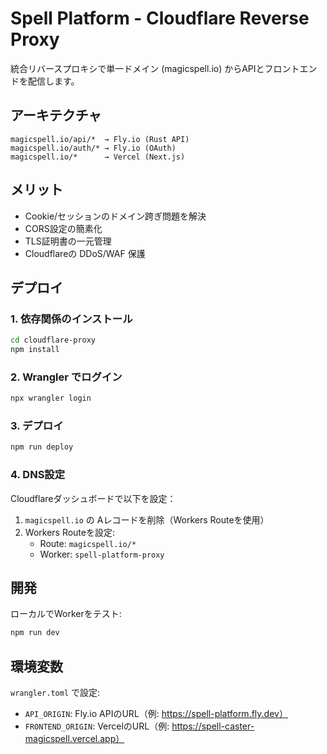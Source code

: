 # Spell Platform - Cloudflare Reverse Proxy

統合リバースプロキシで単一ドメイン (magicspell.io) からAPIとフロントエンドを配信します。

## アーキテクチャ

```
magicspell.io/api/*  → Fly.io (Rust API)
magicspell.io/auth/* → Fly.io (OAuth)
magicspell.io/*      → Vercel (Next.js)
```

## メリット

- Cookie/セッションのドメイン跨ぎ問題を解決
- CORS設定の簡素化
- TLS証明書の一元管理
- Cloudflareの DDoS/WAF 保護

## デプロイ

### 1. 依存関係のインストール

```bash
cd cloudflare-proxy
npm install
```

### 2. Wrangler でログイン

```bash
npx wrangler login
```

### 3. デプロイ

```bash
npm run deploy
```

### 4. DNS設定

Cloudflareダッシュボードで以下を設定：

1. `magicspell.io` の Aレコードを削除（Workers Routeを使用）
2. Workers Routeを設定:
   - Route: `magicspell.io/*`
   - Worker: `spell-platform-proxy`

## 開発

ローカルでWorkerをテスト:

```bash
npm run dev
```

## 環境変数

`wrangler.toml` で設定:

- `API_ORIGIN`: Fly.io APIのURL（例: https://spell-platform.fly.dev）
- `FRONTEND_ORIGIN`: VercelのURL（例: https://spell-caster-magicspell.vercel.app）
